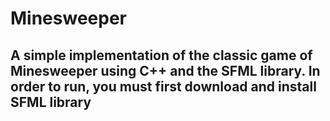 # Minesweeper

## A simple implementation of the classic game of Minesweeper using C++ and the SFML library. In order to run, you must first download and install SFML library 
